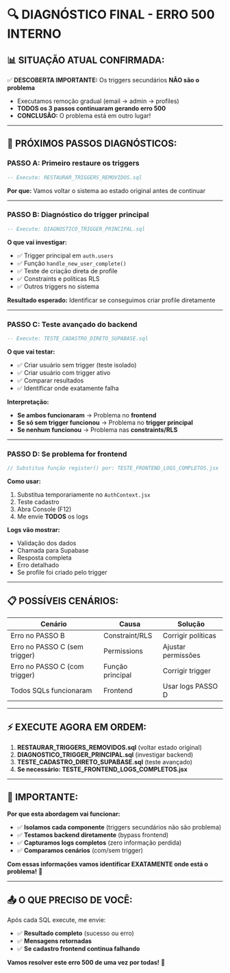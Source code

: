 # 🔍 DIAGNÓSTICO FINAL - ERRO 500 INTERNO

## **📊 SITUAÇÃO ATUAL CONFIRMADA:**

✅ **DESCOBERTA IMPORTANTE:** Os triggers secundários **NÃO são o problema**
- Executamos remoção gradual (email → admin → profiles)  
- **TODOS os 3 passos continuaram gerando erro 500**
- **CONCLUSÃO:** O problema está em outro lugar!

---

## **🎯 PRÓXIMOS PASSOS DIAGNÓSTICOS:**

### **PASSO A: Primeiro restaure os triggers**
```sql
-- Execute: RESTAURAR_TRIGGERS_REMOVIDOS.sql
```
**Por que:** Vamos voltar o sistema ao estado original antes de continuar

---

### **PASSO B: Diagnóstico do trigger principal**
```sql  
-- Execute: DIAGNOSTICO_TRIGGER_PRINCIPAL.sql
```

**O que vai investigar:**
- ✅ Trigger principal em `auth.users`
- ✅ Função `handle_new_user_complete()`
- ✅ Teste de criação direta de profile
- ✅ Constraints e políticas RLS
- ✅ Outros triggers no sistema

**Resultado esperado:** Identificar se conseguimos criar profile diretamente

---

### **PASSO C: Teste avançado do backend**
```sql
-- Execute: TESTE_CADASTRO_DIRETO_SUPABASE.sql
```

**O que vai testar:**
- ✅ Criar usuário sem trigger (teste isolado)
- ✅ Criar usuário com trigger ativo
- ✅ Comparar resultados
- ✅ Identificar onde exatamente falha

**Interpretação:**
- **Se ambos funcionaram** → Problema no **frontend**
- **Se só sem trigger funcionou** → Problema no **trigger principal**  
- **Se nenhum funcionou** → Problema nas **constraints/RLS**

---

### **PASSO D: Se problema for frontend**
```javascript
// Substitua função register() por: TESTE_FRONTEND_LOGS_COMPLETOS.jsx
```

**Como usar:**
1. Substitua temporariamente no `AuthContext.jsx`
2. Teste cadastro
3. Abra Console (F12)
4. Me envie **TODOS** os logs

**Logs vão mostrar:**
- Validação dos dados
- Chamada para Supabase
- Resposta completa
- Erro detalhado
- Se profile foi criado pelo trigger

---

## **📋 POSSÍVEIS CENÁRIOS:**

| **Cenário** | **Causa** | **Solução** |
|-------------|-----------|-------------|
| Erro no PASSO B | Constraint/RLS | Corrigir políticas |
| Erro no PASSO C (sem trigger) | Permissions | Ajustar permissões |
| Erro no PASSO C (com trigger) | Função principal | Corrigir trigger |
| Todos SQLs funcionaram | Frontend | Usar logs PASSO D |

---

## **⚡ EXECUTE AGORA EM ORDEM:**

1. **RESTAURAR_TRIGGERS_REMOVIDOS.sql** (voltar estado original)
2. **DIAGNOSTICO_TRIGGER_PRINCIPAL.sql** (investigar backend)
3. **TESTE_CADASTRO_DIRETO_SUPABASE.sql** (teste avançado)
4. **Se necessário: TESTE_FRONTEND_LOGS_COMPLETOS.jsx**

---

## **🚨 IMPORTANTE:**

**Por que esta abordagem vai funcionar:**
- ✅ **Isolamos cada componente** (triggers secundários não são problema)
- ✅ **Testamos backend diretamente** (bypass frontend)
- ✅ **Capturamos logs completos** (zero informação perdida)
- ✅ **Comparamos cenários** (com/sem trigger)

**Com essas informações vamos identificar EXATAMENTE onde está o problema!** 🎯

---

## **📤 O QUE PRECISO DE VOCÊ:**

Após cada SQL execute, me envie:
- ✅ **Resultado completo** (sucesso ou erro)
- ✅ **Mensagens retornadas** 
- ✅ **Se cadastro frontend continua falhando**

**Vamos resolver este erro 500 de uma vez por todas!** 💪 